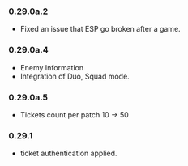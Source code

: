 ### 0.29.0a.2

- Fixed an issue that ESP go broken after a game.



### 0.29.0a.4

- Enemy Information
- Integration of Duo, Squad mode.





### 0.29.0a.5

- Tickets count per patch 10 -> 50



### 0.29.1

- ticket authentication applied.